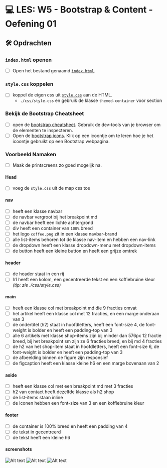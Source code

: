 # 💻 LES: W5 - Bootstrap & Content - Oefening 01

## 🛠️ Opdrachten

### `index.html` openen

 - [ ] Open het bestand genaamd [`index.html`](index.html).

### `style.css` koppelen

- [ ] koppel de eigen css uit [`style.css`](css/style.css) aan de HTML.
    - `./css/style.css` en gebruik de klasse `themed-container` voor section

### Bekijk de Bootstrap Cheatsheet

- [ ] open de [bootstrap cheatsheet](https://getbootstrap.com/docs/5.2/examples/cheatsheet/). Gebruik de dev-tools van je browser om de elementen te inspecteren.
- [ ] Open de [bootstrap icons](https://icons.getbootstrap.com/). Klik op een icoontje om te leren hoe je het icoontje gebruikt op een Bootstrap webpagina.

### Voorbeeld Namaken

- [ ] Maak de printscreens zo goed mogelijk na.

#### Head

- [ ] voeg de `style.css` uit de map css toe

#### nav

- [ ] heeft een klasse navbar
- [ ] de navbar vergroot bij het breakpoint md
- [ ] de navbar heeft een lichte achtergrond
- [ ] div heeft een container van `100%` breed
- [ ] het logo `coffee.png` zit in een klasse navbar-brand
- [ ] alle list-items behoren tot de klasse nav-item en hebben een nav-link
- [ ] de dropdown heeft een klasse dropdown-menu met dropdown-items
- [ ] de button heeft een kleine button en heeft een grijze omtrek

#### header
- [ ] de header staat in een rij
- [ ] h1 heeft een kolom, een gecentreerde tekst en een koffiebruine kleur  
_(tip: zie ./css/style.css)_

#### main
- [ ] heeft een klasse col met breakpoint md die 9 fracties omvat
- [ ] het artikel heeft een klasse col met 12 fracties, en een marge onderaan van 3
- [ ] de ondertitel (h2) staat in hoofdletters, heeft een font-size 4, de font-weight is bolder en heeft een padding-top van 3
- [ ] alle 6 artikels met klasse shop-items zijn bij minder dan 576px 12 fractie breed, bij het breakpoint sm zijn ze 6 fracties breed, en bij md 4 fracties
- [ ] de h2 van het shop-item staat in hoofdletters, heeft een font-size 6, de font-weight is bolder en heeft een padding-top van 3
- [ ] de afbeelding binnen de figure zijn responsief
- [ ] de figcaption heeft een klasse kleine h6 en een marge bovenaan van 2

#### aside
- [ ] heeft een klasse col met een breakpoint md met 3 fracties
- [ ] h2 van contact heeft dezelfde klasse als h2 shop
- [ ] de list-items staan inline
- [ ] de iconen hebben een font-size van 3 en een koffiebruine kleur

#### footer
- [ ] de container is 100% breed en heeft een padding van 4
- [ ] de tekst in gecentreerd
- [ ] de tekst heeft een kleine h6

#### screenshots

![Alt text](_readme-files/image-3.png)
![Alt text](_readme-files/image-2.png)
![Alt text](_readme-files/image-1.png)